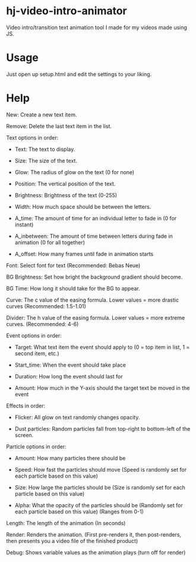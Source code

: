 # hj-video-intro-animator
Video intro/transition text animation tool I made for my videos made using JS.

# Usage

Just open up setup.html and edit the settings to your liking.

# Help

New: Create a new text item.

Remove: Delete the last text item in the list.



Text options in order:

* Text: The text to display.

* Size: The size of the text.

* Glow: The radius of glow on the text (0 for none)

* Position: The vertical position of the text.

* Brightness: Brightness of the text (0-255)

* Width: How much space should be between the letters.

* A_time: The amount of time for an individual letter to fade in (0 for instant)

* A_inbetween: The amount of time between letters during fade in animation (0 for all together)

* A_offset: How many frames until fade in animation starts



Font: Select font for text (Recommended: Bebas Neue)



BG Brightness: Set how bright the background gradient should become.

BG Time: How long it should take for the BG to appear.



Curve: The c value of the easing formula. Lower values = more drastic curves (Recommended: 1.5-1.01)

Divider: The h value of the easing formula. Lower values = more extreme curves. (Recommended: 4-6)



Event options in order:

* Target: What text item the event should apply to (0 = top item in list, 1 = second item, etc.)

* Start_time: When the event should take place

* Duration: How long the event should last for

* Amount: How much in the Y-axis should the target text be moved in the event



Effects in order:

* Flicker: All glow on text randomly changes opacity.

* Dust particles: Random particles fall from top-right to bottom-left of the screen.



Particle options in order:

* Amount: How many particles there should be

* Speed: How fast the particles should move (Speed is randomly set for each particle based on this value)

* Size: How large the particles should be (Size is randomly set for each particle based on this value)

* Alpha: What the opacity of the particles should be (Randomly set for each particle based on this value) (Ranges from 0-1)



Length: The length of the animation (In seconds)



Render: Renders the animation. (First pre-renders it, then post-renders, then presents you a video file of the finished product)

Debug: Shows variable values as the animation plays (turn off for render)